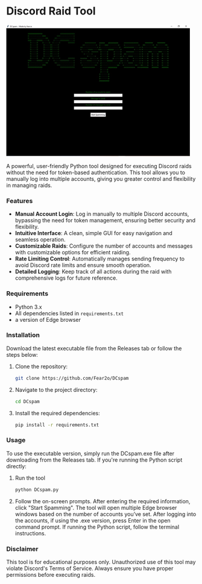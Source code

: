 # Discord Raid Tool

![DCspam tool](./main.png)

A powerful, user-friendly Python tool designed for executing Discord raids without the need for token-based authentication. This tool allows you to manually log into multiple accounts, giving you greater control and flexibility in managing raids.

### Features
- **Manual Account Login**: Log in manually to multiple Discord accounts, bypassing the need for token management, ensuring better security and flexibility.
- **Intuitive Interface**: A clean, simple GUI for easy navigation and seamless operation.
- **Customizable Raids**: Configure the number of accounts and messages with customizable options for efficient raiding.
- **Rate Limiting Control**: Automatically manages sending frequency to avoid Discord rate limits and ensure smooth operation.
- **Detailed Logging**: Keep track of all actions during the raid with comprehensive logs for future reference.

### Requirements
- Python 3.x
- All dependencies listed in `requirements.txt`
- a version of Edge browser

### Installation

Download the latest executable file from the Releases tab or follow the steps below:

1. Clone the repository:
   ```bash
   git clone https://github.com/Fear2o/DCspam
   ```

2. Navigate to the project directory:
   ```bash
   cd DCspam
   ```

3. Install the required dependencies:
   ```bash
   pip install -r requirements.txt
   ```

### Usage
To use the executable version, simply run the DCspam.exe file after downloading from the Releases tab. If you're running the Python script directly:

1. Run the tool
   ```bash
   python DCspam.py
   ```

2. Follow the on-screen prompts. After entering the required information, click "Start Spamming". The tool will open multiple Edge browser windows based on the number of accounts you’ve set. After logging into the accounts, if using the .exe version, press Enter in the open command prompt. If running the Python script, follow the terminal instructions.

### Disclaimer
This tool is for educational purposes only. Unauthorized use of this tool may violate Discord's Terms of Service. Always ensure you have proper permissions before executing raids.
